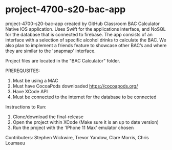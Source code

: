 # project-4700-s20-bac-app
project-4700-s20-bac-app created by GitHub Classroom
BAC Calculator Native IOS application. Uses Swift for the applications interface, and NoSQL for the database that is connected to firebase. The app consists of an interface with a selection of specific alcohol drinks to calculate the BAC. We also plan to implement a friends feature to showcase other BAC’s and where they are similar to the 'snapmap' interface. 

Project files are located in the "BAC Calculator" folder.

PREREQUSITES:
1. Must be using a MAC
2. Must have CocoaPods downloaded https://cocoapods.org/
3. Have XCode API 
4. Must be connected to the internet for the database to be connected 


Instructions to Run:
1. Clone/download the final-release
2. Open the project within XCode (Make sure it is an up to date version)
3. Run the project with the 'IPhone 11 Max' emulator chosen


Contributers:
Stephen Wickwire, Trevor Yandow, Clare Morris, Chris Loumaeu 
